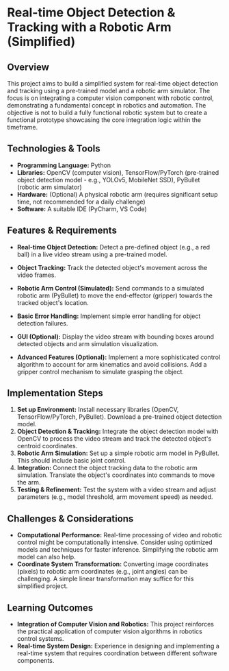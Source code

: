 # Real-time Object Detection & Tracking with a Robotic Arm (Simplified)

## Overview
This project aims to build a simplified system for real-time object detection and tracking using a pre-trained model and a robotic arm simulator.  The focus is on integrating a computer vision component with robotic control, demonstrating a fundamental concept in robotics and automation.  The objective is not to build a fully functional robotic system but to create a functional prototype showcasing the core integration logic within the timeframe.

## Technologies & Tools
- **Programming Language:** Python
- **Libraries:** OpenCV (computer vision), TensorFlow/PyTorch (pre-trained object detection model - e.g., YOLOv5, MobileNet SSD), PyBullet (robotic arm simulator)
- **Hardware:** (Optional) A physical robotic arm (requires significant setup time, not recommended for a daily challenge)
- **Software:**  A suitable IDE (PyCharm, VS Code)


## Features & Requirements
- **Real-time Object Detection:**  Detect a pre-defined object (e.g., a red ball) in a live video stream using a pre-trained model.
- **Object Tracking:** Track the detected object's movement across the video frames.
- **Robotic Arm Control (Simulated):**  Send commands to a simulated robotic arm (PyBullet) to move the end-effector (gripper) towards the tracked object's location.
- **Basic Error Handling:** Implement simple error handling for object detection failures.
- **GUI (Optional):**  Display the video stream with bounding boxes around detected objects and arm simulation visualization.

- **Advanced Features (Optional):**  Implement a more sophisticated control algorithm to account for arm kinematics and avoid collisions.  Add a gripper control mechanism to simulate grasping the object.


## Implementation Steps
1. **Set up Environment:** Install necessary libraries (OpenCV, TensorFlow/PyTorch, PyBullet). Download a pre-trained object detection model.
2. **Object Detection & Tracking:** Integrate the object detection model with OpenCV to process the video stream and track the detected object's centroid coordinates.
3. **Robotic Arm Simulation:** Set up a simple robotic arm model in PyBullet.  This should include basic joint control.
4. **Integration:**  Connect the object tracking data to the robotic arm simulation.  Translate the object's coordinates into commands to move the arm.
5. **Testing & Refinement:** Test the system with a video stream and adjust parameters (e.g., model threshold, arm movement speed) as needed.


## Challenges & Considerations
- **Computational Performance:** Real-time processing of video and robotic control might be computationally intensive.  Consider using optimized models and techniques for faster inference.  Simplifying the robotic arm model can also help.
- **Coordinate System Transformation:**  Converting image coordinates (pixels) to robotic arm coordinates (e.g., joint angles) can be challenging.  A simple linear transformation may suffice for this simplified project.


## Learning Outcomes
- **Integration of Computer Vision and Robotics:** This project reinforces the practical application of computer vision algorithms in robotics control systems.
- **Real-time System Design:**  Experience in designing and implementing a real-time system that requires coordination between different software components.

